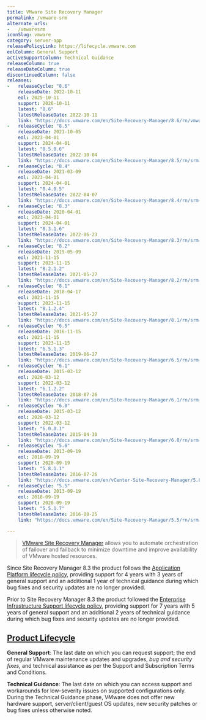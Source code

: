 ```yaml
---
title: VMware Site Recovery Manager
permalink: /vmware-srm
alternate_urls:
-   /vmwaresrm
iconSlug: vmware
category: server-app
releasePolicyLink: https://lifecycle.vmware.com
eolColumn: General Support
activeSupportColumn: Technical Guidance
releaseColumn: true
releaseDateColumn: true
discontinuedColumn: false
releases:
-   releaseCycle: "8.6"
    releaseDate: 2022-10-11
    eol: 2025-10-11
    support: 2026-10-11
    latest: "8.6"
    latestReleaseDate: 2022-10-11
    link: "https://docs.vmware.com/en/Site-Recovery-Manager/8.6/rn/vmware-site-recovery-manager-86-release-notes/index.html"
-   releaseCycle: "8.5"
    releaseDate: 2021-10-05
    eol: 2023-04-01
    support: 2024-04-01
    latest: "8.5.0.6"
    latestReleaseDate: 2022-10-04
    link: "https://docs.vmware.com/en/Site-Recovery-Manager/8.5/rn/srm-releasenotes-8-5-0-6.html"
-   releaseCycle: "8.4"
    releaseDate: 2021-03-09
    eol: 2023-04-01
    support: 2024-04-01
    latest: "8.4.0.5"
    latestReleaseDate: 2022-04-07
    link: "https://docs.vmware.com/en/Site-Recovery-Manager/8.4/rn/srm-releasenotes-8-4-0-5.html"
-   releaseCycle: "8.3"
    releaseDate: 2020-04-01
    eol: 2023-04-01
    support: 2024-04-01
    latest: "8.3.1.6"
    latestReleaseDate: 2022-06-23
    link: "https://docs.vmware.com/en/Site-Recovery-Manager/8.3/rn/srm-releasenotes-8-3-1-6.html"
-   releaseCycle: "8.2"
    releaseDate: 2019-05-09
    eol: 2021-11-15
    support: 2023-11-15
    latest: "8.2.1.2"
    latestReleaseDate: 2021-05-27
    link: "https://docs.vmware.com/en/Site-Recovery-Manager/8.2/rn/srm-releasenotes-8-2-1-2.html"
-   releaseCycle: "8.1"
    releaseDate: 2018-04-17
    eol: 2021-11-15
    support: 2023-11-15
    latest: "8.1.2.4"
    latestReleaseDate: 2021-05-27
    link: "https://docs.vmware.com/en/Site-Recovery-Manager/8.1/rn/srm-releasenotes-8-1-2-4.html"
-   releaseCycle: "6.5"
    releaseDate: 2016-11-15
    eol: 2021-11-15
    support: 2023-11-15
    latest: "6.5.1.3"
    latestReleaseDate: 2019-06-27
    link: "https://docs.vmware.com/en/Site-Recovery-Manager/6.5/rn/srm-releasenotes-6-5-1.html"
-   releaseCycle: "6.1"
    releaseDate: 2015-03-12
    eol: 2020-03-12
    support: 2022-03-12
    latest: "6.1.2.2"
    latestReleaseDate: 2018-07-26
    link: "https://docs.vmware.com/en/Site-Recovery-Manager/6.1/rn/srm-releasenotes-6-1-2.html"
-   releaseCycle: "6.0"
    releaseDate: 2015-03-12
    eol: 2020-03-12
    support: 2022-03-12
    latest: "6.0.0.1"
    latestReleaseDate: 2015-04-30
    link: "https://docs.vmware.com/en/Site-Recovery-Manager/6.0/rn/srm-releasenotes-6-0-0.html"
-   releaseCycle: "5.8"
    releaseDate: 2013-09-19
    eol: 2018-09-19
    support: 2020-09-19
    latest: "5.8.1.1"
    latestReleaseDate: 2016-07-26
    link: "https://docs.vmware.com/en/vCenter-Site-Recovery-Manager/5.8/rn/srm-releasenotes-5-8-1.html"
-   releaseCycle: "5.5"
    releaseDate: 2013-09-19
    eol: 2018-09-19
    support: 2020-09-19
    latest: "5.5.1.7"
    latestReleaseDate: 2016-08-25
    link: "https://docs.vmware.com/en/Site-Recovery-Manager/5.5/rn/srm-releasenotes-5-5-1.html"

---
```


> [VMware Site Recovery Manager](https://www.vmware.com/products/site-recovery-manager.html) allows you to automate orchestration of failover and failback to minimize downtime and improve availability of VMware hosted resources.

Since Site Recovery Manager 8.3 the product follows the [Application Platform lifecycle policy](https://www.vmware.com/support/policies/application-platform.html), providing support for 4 years with 3 years of general support and an additional 1 year of technical guidance during which bug fixes and security updates are no longer provided.

Prior to Site Recovery Manager 8.3 the product followed the [Enterprise Infrastructure Support lifecycle policy](https://www.vmware.com/support/policies/enterprise-infrastructure.html), providing support for 7 years with 5 years of general support and an additional 2 years of technical guidance during which bug fixes and security updates are no longer provided.

## [Product Lifecycle](https://lifecycle.vmware.com/)

**General Support**: The last date on which you can request support; the end of regular VMware maintenance updates and upgrades, _bug and security fixes,_ and technical assistance as per the Support and Subscription Terms and Conditions.

**Technical Guidance**: The last date on which you can access support and workarounds for low-severity issues on supported configurations only. During the Technical Guidance phase, VMware does not offer new hardware support, server/client/guest OS updates, new security patches or bug fixes unless otherwise noted.
